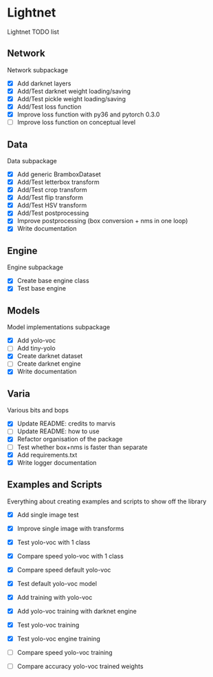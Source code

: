 # Lightnet
Lightnet TODO list

## Network
Network subpackage
  - [X] Add darknet layers
  - [X] Add/Test darknet weight loading/saving
  - [X] Add/Test pickle weight loading/saving
  - [X] Add/Test loss function
  - [X] Improve loss function with py36 and pytorch 0.3.0
  - [ ] Improve loss function on conceptual level

## Data
Data subpackage
  - [X] Add generic BramboxDataset
  - [X] Add/Test letterbox transform
  - [X] Add/Test crop transform
  - [X] Add/Test flip transform
  - [X] Add/Test HSV transform
  - [X] Add/Test postprocessing
  - [X] Improve postprocessing (box conversion + nms in one loop)
  - [X] Write documentation

## Engine
Engine subpackage
  - [X] Create base engine class
  - [X] Test base engine

## Models
Model implementations subpackage
  - [X] Add yolo-voc
  - [ ] Add tiny-yolo
  - [X] Create darknet dataset
  - [ ] Create darknet engine
  - [X] Write documentation

## Varia
Various bits and bops
  - [X] Update README: credits to marvis
  - [ ] Update README: how to use
  - [X] Refactor organisation of the package
  - [ ] Test whether box+nms is faster than separate
  - [X] Add requirements.txt
  - [X] Write logger documentation

## Examples and Scripts
Everything about creating examples and scripts to show off the library
  - [X] Add single image test
  - [X] Improve single image with transforms
  - [X] Test yolo-voc with 1 class
  - [X] Compare speed yolo-voc with 1 class
  - [X] Compare speed default yolo-voc
  - [X] Test default yolo-voc model
  - [X] Add training with yolo-voc 
  - [X] Add yolo-voc training with darknet engine
  - [X] Test yolo-voc training
  - [X] Test yolo-voc engine training
  - [ ] Compare speed yolo-voc training
  - [ ] Compare accuracy yolo-voc trained weights

